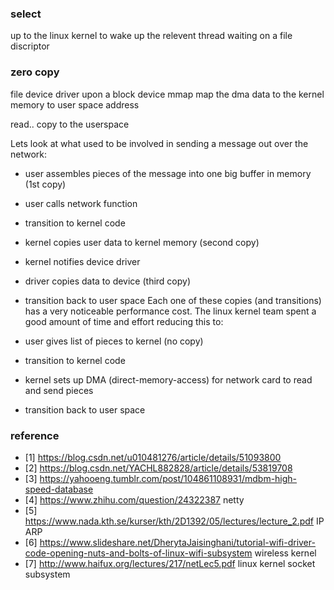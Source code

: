### select
up to the linux kernel to wake up the relevent thread waiting on a file discriptor

### zero copy
file device driver upon a block device
mmap map the dma data to the kernel memory to user space address

read.. copy to the userspace

Lets look at what used to be involved in sending a message out over the network:

* user assembles pieces of the message into one big buffer in memory (1st copy)
* user calls network function
* transition to kernel code
* kernel copies user data to kernel memory (second copy)
* kernel notifies device driver
* driver copies data to device (third copy)
* transition back to user space
Each one of these copies (and transitions) has a very noticeable performance cost. The linux kernel team spent a good amount of time and effort reducing this to:

* user gives list of pieces to kernel (no copy)
* transition to kernel code
* kernel sets up DMA (direct-memory-access) for network card to read and send pieces
* transition back to user space
### reference
* [1] https://blog.csdn.net/u010481276/article/details/51093800
* [2] https://blog.csdn.net/YACHL882828/article/details/53819708
* [3] https://yahooeng.tumblr.com/post/104861108931/mdbm-high-speed-database
* [4] https://www.zhihu.com/question/24322387 netty
* [5] https://www.nada.kth.se/kurser/kth/2D1392/05/lectures/lecture_2.pdf IP ARP
* [6] https://www.slideshare.net/DherytaJaisinghani/tutorial-wifi-driver-code-opening-nuts-and-bolts-of-linux-wifi-subsystem wireless kernel
* [7] http://www.haifux.org/lectures/217/netLec5.pdf linux kernel socket subsystem
